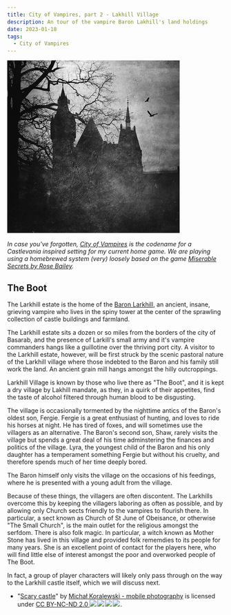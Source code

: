```yaml
---
title: City of Vampires, part 2 - Lakhill Village
description: An tour of the vampire Baron Lakhill's land holdings
date: 2023-01-18
tags:
  - City of Vampires
---
```


<img src="/img/scary-castle.jpg" alt="a scary castle photographed on a misty night... is it the larkhill estate?" />

_In case you've forgotten, [City of Vampires](/tags/city-of-vampires/) is the codename for a Castlevania inspired setting for my current home game. We are playing using a homebrewed system (very) loosely based on the game [Miserable Secrets by Rose Bailey](https://www.drivethrurpg.com/product/245941/Miserable-Secrets)._

## The Boot

The Larkhill estate is the home of the [Baron Larkhill](/posts/baron-larkhill/), an ancient, insane, grieving vampire who lives in the spiny tower at the center of the sprawling collection of castle buildings and farmland.

The Larkhill estate sits a dozen or so miles from the borders of the city of Basarab, and the presence of Larkill's small army and it's vampire commanders hangs like a guillotine over the thriving port city. A visitor to the Larkhill estate, however, will be first struck by the scenic pastoral nature of the Larkhill village where those indebted to the Baron and his family still work the land. An ancient grain mill hangs amongst the hilly outcroppings.

Larkhill Village is known by those who live there as "The Boot", and it is kept a dry village by Lakhill mandate, as they, in a quirk of their appetites, find the taste of alcohol filtered through human blood to be disgusting.

The village is occasionally tormented by the nighttime antics of the Baron's oldest son, Fergie. Fergie is a great enthusiast of hunting, and loves to ride his horses at night. He has tired of foxes, and will sometimes use the villagers as an alternative. The Baron's second son, Shaw, rarely visits the village but spends a great deal of his time adminstering the finances and politics of the village. Lyra, the youngest child of the Baron and his only daughter has a temperament something Fergie but without his cruelty, and therefore spends much of her time deeply bored.

The Baron himself only visits the village on the occasions of his feedings, where he is presented with a young adult from the village.

Because of these things, the villagers are often discontent. The Larkhills overcome this by keeping the villagers laboring as often as possible, and by allowing only Church sects friendly to the vampires to flourish there. In particular, a sect known as Church of St June of Obeisance, or otherwise "The Small Church", is the main outlet for the religious amongst the serfdom. There is also folk magic. In particular, a witch known as Mother Stone has lived in this village and provided folk rememdies to its people for many years. She is an excellent point of contact for the players here, who will find little else of interest amongst the poor and overworked people of The Boot.

In fact, a group of player characters will likely only pass through on the way to the Larkhill castle itself, which we will discuss next.

- <p class="attribution">"<a target="_blank" rel="noopener noreferrer" href="https://www.flickr.com/photos/15382573@N06/11045158663">Scary castle</a>" by <a target="_blank" rel="noopener noreferrer" href="https://www.flickr.com/photos/15382573@N06">Michał Koralewski - mobile photography</a> is licensed under <a target="_blank" rel="noopener noreferrer" href="https://creativecommons.org/licenses/by-nd-nc/2.0/jp/?ref=openverse">CC BY-NC-ND 2.0 <img src="https://mirrors.creativecommons.org/presskit/icons/cc.svg" style="height: 1em; margin-right: 0.125em; display: inline;"></img><img src="https://mirrors.creativecommons.org/presskit/icons/by.svg" style="height: 1em; margin-right: 0.125em; display: inline;"></img><img src="https://mirrors.creativecommons.org/presskit/icons/nc.svg" style="height: 1em; margin-right: 0.125em; display: inline;"></img><img src="https://mirrors.creativecommons.org/presskit/icons/nd.svg" style="height: 1em; margin-right: 0.125em; display: inline;"></img></a>. </p>
